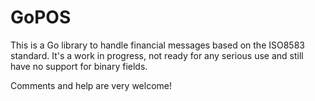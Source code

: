 # GoPOS

This is a Go library to handle financial messages based on the ISO8583 standard. 
It's a work in progress, not ready for any serious use and still have no support for binary fields.

Comments and help are very welcome!